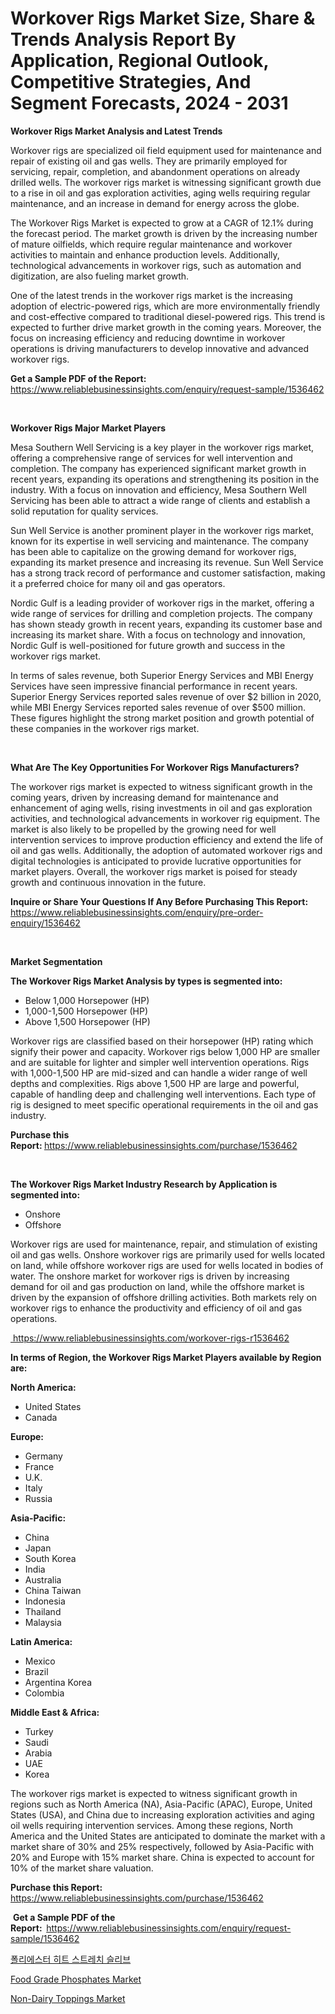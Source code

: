 <p><h1>Workover Rigs Market Size, Share & Trends Analysis Report By Application, Regional Outlook, Competitive Strategies, And Segment Forecasts, 2024 - 2031</h1></p><p><strong>Workover Rigs Market Analysis and Latest Trends</strong></p>
<p><p>Workover rigs are specialized oil field equipment used for maintenance and repair of existing oil and gas wells. They are primarily employed for servicing, repair, completion, and abandonment operations on already drilled wells. The workover rigs market is witnessing significant growth due to a rise in oil and gas exploration activities, aging wells requiring regular maintenance, and an increase in demand for energy across the globe. </p><p>The Workover Rigs Market is expected to grow at a CAGR of 12.1% during the forecast period. The market growth is driven by the increasing number of mature oilfields, which require regular maintenance and workover activities to maintain and enhance production levels. Additionally, technological advancements in workover rigs, such as automation and digitization, are also fueling market growth. </p><p>One of the latest trends in the workover rigs market is the increasing adoption of electric-powered rigs, which are more environmentally friendly and cost-effective compared to traditional diesel-powered rigs. This trend is expected to further drive market growth in the coming years. Moreover, the focus on increasing efficiency and reducing downtime in workover operations is driving manufacturers to develop innovative and advanced workover rigs.</p></p>
<p><strong>Get a Sample PDF of the Report:&nbsp;</strong> <a href="https://www.reliablebusinessinsights.com/enquiry/request-sample/1536462">https://www.reliablebusinessinsights.com/enquiry/request-sample/1536462</a></p>
<p>&nbsp;</p>
<p><strong>Workover Rigs Major Market Players</strong></p>
<p><p>Mesa Southern Well Servicing is a key player in the workover rigs market, offering a comprehensive range of services for well intervention and completion. The company has experienced significant market growth in recent years, expanding its operations and strengthening its position in the industry. With a focus on innovation and efficiency, Mesa Southern Well Servicing has been able to attract a wide range of clients and establish a solid reputation for quality services.</p><p>Sun Well Service is another prominent player in the workover rigs market, known for its expertise in well servicing and maintenance. The company has been able to capitalize on the growing demand for workover rigs, expanding its market presence and increasing its revenue. Sun Well Service has a strong track record of performance and customer satisfaction, making it a preferred choice for many oil and gas operators.</p><p>Nordic Gulf is a leading provider of workover rigs in the market, offering a wide range of services for drilling and completion projects. The company has shown steady growth in recent years, expanding its customer base and increasing its market share. With a focus on technology and innovation, Nordic Gulf is well-positioned for future growth and success in the workover rigs market.</p><p>In terms of sales revenue, both Superior Energy Services and MBI Energy Services have seen impressive financial performance in recent years. Superior Energy Services reported sales revenue of over $2 billion in 2020, while MBI Energy Services reported sales revenue of over $500 million. These figures highlight the strong market position and growth potential of these companies in the workover rigs market.</p></p>
<p>&nbsp;</p>
<p><strong>What Are The Key Opportunities For Workover Rigs Manufacturers?</strong></p>
<p><p>The workover rigs market is expected to witness significant growth in the coming years, driven by increasing demand for maintenance and enhancement of aging wells, rising investments in oil and gas exploration activities, and technological advancements in workover rig equipment. The market is also likely to be propelled by the growing need for well intervention services to improve production efficiency and extend the life of oil and gas wells. Additionally, the adoption of automated workover rigs and digital technologies is anticipated to provide lucrative opportunities for market players. Overall, the workover rigs market is poised for steady growth and continuous innovation in the future.</p></p>
<p><strong>Inquire or Share Your Questions If Any Before Purchasing This Report:</strong> <a href="https://www.reliablebusinessinsights.com/enquiry/pre-order-enquiry/1536462">https://www.reliablebusinessinsights.com/enquiry/pre-order-enquiry/1536462</a></p>
<p>&nbsp;</p>
<p><strong>Market Segmentation</strong></p>
<p><strong>The Workover Rigs Market Analysis by types is segmented into:</strong></p>
<p><ul><li>Below 1,000 Horsepower (HP)</li><li>1,000-1,500 Horsepower (HP)</li><li>Above 1,500 Horsepower (HP)</li></ul></p>
<p><p>Workover rigs are classified based on their horsepower (HP) rating which signify their power and capacity. Workover rigs below 1,000 HP are smaller and are suitable for lighter and simpler well intervention operations. Rigs with 1,000-1,500 HP are mid-sized and can handle a wider range of well depths and complexities. Rigs above 1,500 HP are large and powerful, capable of handling deep and challenging well interventions. Each type of rig is designed to meet specific operational requirements in the oil and gas industry.</p></p>
<p><strong>Purchase this Report:&nbsp;</strong><a href="https://www.reliablebusinessinsights.com/purchase/1536462">https://www.reliablebusinessinsights.com/purchase/1536462</a></p>
<p>&nbsp;</p>
<p><strong>The Workover Rigs Market Industry Research by Application is segmented into:</strong></p>
<p><ul><li>Onshore</li><li>Offshore</li></ul></p>
<p><p>Workover rigs are used for maintenance, repair, and stimulation of existing oil and gas wells. Onshore workover rigs are primarily used for wells located on land, while offshore workover rigs are used for wells located in bodies of water. The onshore market for workover rigs is driven by increasing demand for oil and gas production on land, while the offshore market is driven by the expansion of offshore drilling activities. Both markets rely on workover rigs to enhance the productivity and efficiency of oil and gas operations.</p></p>
<p><a href="https://www.reliablebusinessinsights.com/workover-rigs-r1536462">&nbsp;https://www.reliablebusinessinsights.com/workover-rigs-r1536462</a></p>
<p><strong>In terms of Region, the Workover Rigs Market Players available by Region are:</strong></p>
<p>
    <p> <strong> North America: </strong>
        <ul>
            <li>United States</li>
            <li>Canada</li>
        </ul>
        </p> 
    <p> <strong> Europe: </strong>
        <ul>
            <li>Germany</li>
            <li>France</li>
            <li>U.K.</li>
            <li>Italy</li>
            <li>Russia</li>
        </ul>
        </p> 
    <p> <strong> Asia-Pacific: </strong>
        <ul>
            <li>China</li>
            <li>Japan</li>
            <li>South Korea</li>
            <li>India</li>
            <li>Australia</li>
            <li>China Taiwan</li>
            <li>Indonesia</li>
            <li>Thailand</li>
            <li>Malaysia</li>
        </ul>
        </p> 
    <p> <strong> Latin America: </strong>
        <ul>
            <li>Mexico</li>
            <li>Brazil</li>
            <li>Argentina Korea</li>
            <li>Colombia</li>
        </ul>
        </p> 
    <p> <strong> Middle East & Africa: </strong>
        <ul>
            <li>Turkey</li>
            <li>Saudi</li>
            <li>Arabia</li>
            <li>UAE</li>
            <li>Korea</li>
        </ul>
    </p>
    </p>
<p><p>The workover rigs market is expected to witness significant growth in regions such as North America (NA), Asia-Pacific (APAC), Europe, United States (USA), and China due to increasing exploration activities and aging oil wells requiring intervention services. Among these regions, North America and the United States are anticipated to dominate the market with a market share of 30% and 25% respectively, followed by Asia-Pacific with 20% and Europe with 15% market share. China is expected to account for 10% of the market share valuation.</p></p>
<p><strong>Purchase this Report: </strong><a href="https://www.reliablebusinessinsights.com/purchase/1536462">https://www.reliablebusinessinsights.com/purchase/1536462</a></p>
<p>&nbsp;<strong>Get a Sample PDF of the Report:&nbsp;&nbsp;</strong><a href="https://www.reliablebusinessinsights.com/enquiry/request-sample/1536462">https://www.reliablebusinessinsights.com/enquiry/request-sample/1536462</a></p>
<p><strong></strong></p>
<p><p><a href="https://github.com/RickyMetzDVM/Market-Research-Report-List-1/blob/main/7405882165136.md">폴리에스터 히트 스트레치 슬리브</a></p><p><a href="https://github.com/theanastasiyah/Market-Research-Report-List-1/blob/main/food-grade-phosphates-market.md">Food Grade Phosphates Market</a></p><p><a href="https://github.com/khlifeservices/Market-Research-Report-List-1/blob/main/non-dairy-toppings-market.md">Non-Dairy Toppings Market</a></p></p>